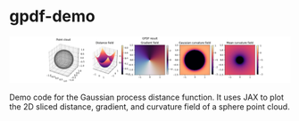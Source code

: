 # gpdf-demo
<p align="center"><img src='https://github.com/cr139139/gpdf-demo/blob/main/gpdf_demonstration.png'></p>
Demo code for the Gaussian process distance function. It uses JAX to plot the 2D sliced distance, gradient, and curvature field of a sphere point cloud.
